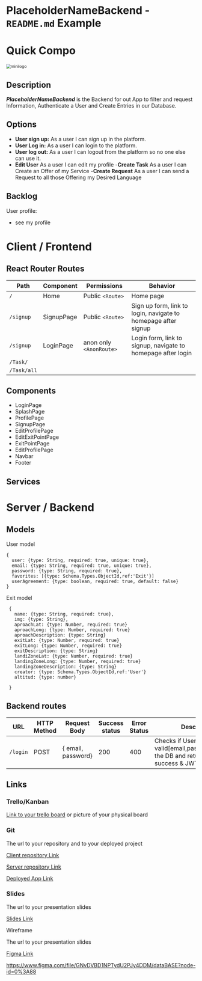 # PlaceholderNameBackend - `README.md` Example

# Quick Compo

<img src="/Users/enriquecoscarelli/Downloads/minilogo.png" alt="minilogo" style="zoom:75%;" />

## Description

***PlaceholderNameBackend*** is the Backend for out App to filter and request Information, Authenticate a User and Create Entries in our Database.

## Options

- **User sign up:** As a user I can sign up in the platform.
- **User Log in:** As a user I can login to the platform.
- **User log out:** As a user I can logout from the platform so no one else can use it.
- **Edit User** As a user I can edit my profile
-**Create Task** As a user I can Create an Offer of my Service
-**Create Request** As a user I can send a Request to all those Offering my Desired Language

## Backlog

User profile:

- see my profile

# Client / Frontend

## React Router Routes

| Path             | Component            | Permissions                | Behavior                                                     |
| ---------------- | -------------------- | -------------------------- | ------------------------------------------------------------ |
| `/`              | Home                 | Public `<Route>`           | Home page                                                    |
| `/signup`        | SignupPage           | Public `<Route>`           | Sign up form, link to login, navigate to homepage after signup |
| `/signup`        | LoginPage            | anon only `<AnonRoute>`   | Login form, link to signup, navigate to homepage after login  |
|`/Task/`|
|`/Task/all`|

## Components

- LoginPage
- SplashPage
- ProfilePage
- SignupPage
- EditProfilePage
- EditExitPointPage
- ExitPointPage
- EditProfilePage
- Navbar
- Footer

## Services

# Server / Backend

## Models

User model

```
{
  user: {type: String, required: true, unique: true},
  email: {type: String, required: true, unique: true},
  password: {type: String, required: true},
  favorites: [{type: Schema.Types.ObjectId,ref:'Exit'}]
  userAgreement: {type: boolean, required: true, default: false}
}
```

Exit model

```
 {
   name: {type: String, required: true},
   img: {type: String},
   aproachLat: {type: Number, required: true}
   aproachLong: {type: Number, required: true}
   aproachDescription: {type: String}
   exitLat: {type: Number, required: true}
   exitLong: {type: Number, required: true}
   exitDescription: {type: String}
   landiZoneLat: {type: Number, required: true}
   landingZoneLong: {type: Number, required: true}
   landingZoneDescription: {type: String}
   creator: {type: Schema.Types.ObjectId,ref:'User'}
   altitud: {type: number}
   
 }
```

## Backend routes

|    URL     | HTTP Method   | Request Body | Success status | Error Status | Description|
| ----------- | -------------- | ------------ | -------------- | ------------ |----- |
|`/login`     | POST |{ email, password}| 200 | 400 | Checks if User Provided valid[email,password]contacts the DB and return User info on success & JWTToken

## Links

### Trello/Kanban

[Link to your trello board](https://trello.com/b/PBqtkUFX/curasan) or picture of your physical board

### Git

The url to your repository and to your deployed project

[Client repository Link](https://github.com/screeeen/project-client)

[Server repository Link](https://github.com/screeeen/project-server)

[Deployed App Link](http://heroku.com/)

### Slides

The url to your presentation slides

[Slides Link](http://slides.com/)

Wireframe

The url to your presentation slides

[Figma Link](http://www.figma.com/file/GNvDVBD1NPTydU2PJy4DDM/dataBASE?node-id=0%3A88)

<https://www.figma.com/file/GNvDVBD1NPTydU2PJy4DDM/dataBASE?node-id=0%3A88>
